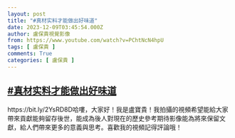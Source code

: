 ```yaml
---
layout: post
title: "#真材实料才能做出好味道"
date: 2023-12-09T03:45:54.000Z
author: 盧保貴視覺影像
from: https://www.youtube.com/watch?v=PChtNcN4hpU
tags: [ 盧保貴 ]
comments: True
categories: [ 盧保貴 ]
---
```

<!--1702093554000-->
[#真材实料才能做出好味道](https://www.youtube.com/watch?v=PChtNcN4hpU)
------

<div>
https://bit.ly/2YsRD8D哈嘍，大家好！我是盧寶貴！我拍攝的視頻希望能給大家帶來貢獻能夠留存後世，能成為後人對現在的歷史參考期待影像能為將來保留文獻，給人們帶來更多的意義與思考。喜歡我的視頻記得評論哦！
</div>
